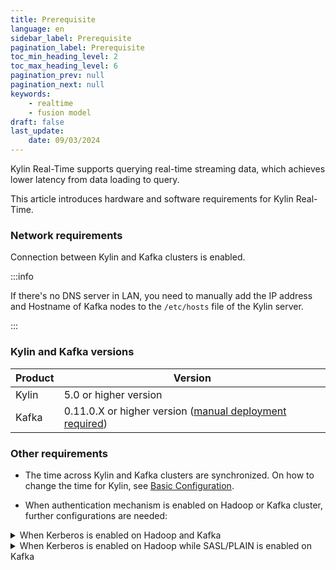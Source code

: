 ```yaml
---
title: Prerequisite
language: en
sidebar_label: Prerequisite
pagination_label: Prerequisite
toc_min_heading_level: 2
toc_max_heading_level: 6
pagination_prev: null
pagination_next: null
keywords:
    - realtime
    - fusion model
draft: false
last_update:
    date: 09/03/2024
---
```


Kylin Real-Time supports querying real-time streaming data, which achieves lower latency from data loading to query.

This article introduces hardware and software requirements for Kylin Real-Time.

### Network requirements

Connection between Kylin and Kafka clusters is enabled.

:::info

If there's no DNS server in LAN, you need to manually add the IP address and Hostname of Kafka nodes to the `/etc/hosts` file of the Kylin server. 

:::

### Kylin and Kafka versions 

| **Product**          | **Version**                                                |
| -------------------- | ---------------------------------------------------------- |
| Kylin | 5.0 or higher version                                      |
| Kafka                | 0.11.0.X or higher version ([manual deployment required](https://kafka.apache.org/0110/documentation.html)) |

### Other requirements

- The time across Kylin and Kafka clusters are synchronized. On how to change the time for Kylin, see [Basic Configuration](../../configuration/configuration.md). 

- When authentication mechanism is enabled on Hadoop or Kafka cluster, further configurations are needed: 
  
<details>

<summary>When Kerberos is enabled on Hadoop and Kafka</summary>

  :::tip Note
  Make sure the Kerberos ticket to use is still valid during index building, or Kafka data cannot be consumed.
  :::

  1. Add the following Kafka configuration settings In the kylin.properties file.

     ```yaml
     kylin.kafka-jaas.enabled=true
     kylin.streaming.kafka-conf.security.protocol=SASL_PLAINTEXT
     kylin.streaming.kafka-conf.sasl.mechanism=GSSAPI
     kylin.streaming.kafka-conf.sasl.kerberos.service.name=kafka
     ```
     
  2. Create Kafka authentication file in path $KYLIN_HOME/conf/kafka_jaas.conf with the following configuration.  
  
     ```yaml
     KafkaClient {
          com.sun.security.auth.module.Krb5LoginModule required
          useKeyTab=false
          useTicketCache=true
          serviceName="${serviceName}";
     };
     ```
     
     `${serviceName}`: for example, kafka

</details>
  
<details>
  <summary>When Kerberos is enabled on Hadoop while SASL/PLAIN is enabled on Kafka</summary>
  
  1. Add the following Kafka configuration in the kylin.properties file.

     ```yaml
     kylin.kafka-jaas.enabled=true
     kylin.streaming.kafka-conf.security.protocol=SASL_PLAINTEXT
     kylin.streaming.kafka-conf.sasl.mechanism={mechanism}
     ```
     
     `{mechanism}`: encryption algorithm, for example, PLAIN or SCRAM-SHA-256
  
  2. Create Kafka authentication file in path $KYLIN_HOME/conf/kafka_jaas.conf with the following configuration. 
  
     ```yaml
     KafkaClient {
        {LoginModule} required
        username="{username}"
        password="{password}";
     };
     ```
  
     - `{LoginModule}`: class name of the login module, for example, `org.apache.kafka.common.security.scram.ScramLoginModule`
     - `{username}`: Kafka username
     - `{password}`: Kafka password
  
</details>